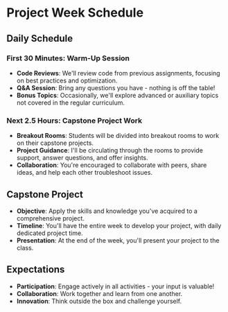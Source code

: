 # Project Week Schedule

## Daily Schedule

### First 30 Minutes: Warm-Up Session

- **Code Reviews**: We'll review code from previous assignments, focusing on best practices and optimization.
- **Q&A Session**: Bring any questions you have - nothing is off the table!
- **Bonus Topics**: Occasionally, we'll explore advanced or auxiliary topics not covered in the regular curriculum.

### Next 2.5 Hours: Capstone Project Work

- **Breakout Rooms**: Students will be divided into breakout rooms to work on their capstone projects.
- **Project Guidance**: I'll be circulating through the rooms to provide support, answer questions, and offer insights.
- **Collaboration**: You're encouraged to collaborate with peers, share ideas, and help each other troubleshoot issues.

## Capstone Project

- **Objective**: Apply the skills and knowledge you've acquired to a comprehensive project.
- **Timeline**: You'll have the entire week to develop your project, with daily dedicated project time.
- **Presentation**: At the end of the week, you'll present your project to the class.

## Expectations

- **Participation**: Engage actively in all activities - your input is valuable!
- **Collaboration**: Work together and learn from one another.
- **Innovation**: Think outside the box and challenge yourself.
